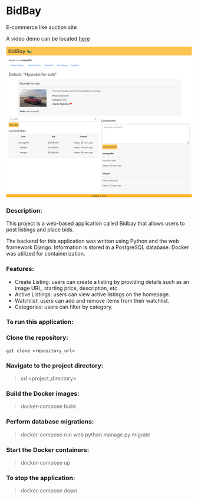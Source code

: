 # BidBay
E-commerce like auction site

A video demo can be located [here](https://youtu.be/q6ccLMdzZT8?si=8LrgcayLzAHciRRC)

![BidBay Image:](https://github.com/zerrynlh/BidBay/blob/main/auctions/static/images/bidbay3.png)

### Description:
This project is a web-based application called Bidbay that allows users to post listings and place bids.

The backend for this application was written using Python and the web framework Django. Information is stored in a PostgreSQL database. Docker was utilized for containerization.

### Features:
- Create Listing: users can create a listing by providing details such as an image URL, starting price, description, etc.
- Active Listings: users can view active listings on the homepage.
- Watchlist: users can add and remove items from their watchlist.
- Categories: users can filter by category.

### To run this application:

### Clone the repository:
```
git clone <repository_url>
```

### Navigate to the project directory:
>cd <project_directory>

### Build the Docker images:
>docker-compose build

### Perform database migrations:
>docker-compose run web python manage.py migrate

### Start the Docker containers:
>docker-compose up

### To stop the application:
>docker-compose down
